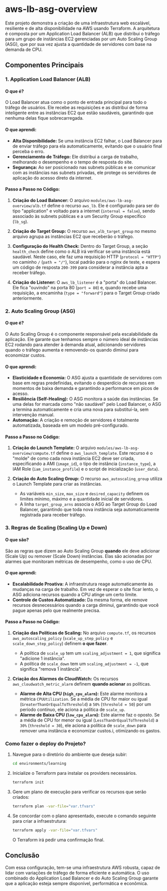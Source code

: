 # aws-lb-asg-overview

Este projeto demonstra a criação de uma infraestrutura web escalável, resiliente e de alta disponibilidade na AWS usando Terraform. A arquitetura é composta por um Application Load Balancer (ALB) que distribui o tráfego para um grupo de instâncias EC2 gerenciadas por um Auto Scaling Group (ASG), que por sua vez ajusta a quantidade de servidores com base na demanda de CPU.

## Componentes Principais

### 1. Application Load Balancer (ALB)

#### O que é?
O Load Balancer atua como o ponto de entrada principal para todo o tráfego de usuários. Ele recebe as requisições e as distribui de forma inteligente entre as instâncias EC2 que estão saudáveis, garantindo que nenhuma delas fique sobrecarregada.

#### O que aprendi:
* **Alta Disponibilidade:** Se uma instância EC2 falhar, o Load Balancer para de enviar tráfego para ela automaticamente, evitando que o usuário final perceba o erro.
* **Gerenciamento de Tráfego:** Ele distribui a carga de trabalho, melhorando o desempenho e o tempo de resposta do site.
* **Segurança:** Ao ser posicionado nas subnets públicas e se comunicar com as instâncias nas subnets privadas, ele protege os servidores de aplicação do acesso direto da internet.

#### Passo a Passo no Código:
1.  **Criação do Load Balancer:** O arquivo `modules/aws-lb-asg-overview/alb.tf` define o recurso `aws_lb`. Ele é configurado para ser do tipo "application" e voltado para a internet (`internal = false`), sendo associado às subnets públicas e a um Security Group específico (`lb_sg`).

2.  **Criação do Target Group:** O recurso `aws_alb_target_group` no mesmo arquivo agrupa as instâncias EC2 que receberão o tráfego.

3.  **Configuração do Health Check:** Dentro do Target Group, a seção `health_check` define como o ALB irá verificar se uma instância está saudável. Neste caso, ele faz uma requisição HTTP (`protocol = "HTTP"`) no caminho `/` (`path = "/"`), local padrão para o nginx de teste, e espera um código de resposta `200-399` para considerar a instância apta a receber tráfego.

4.  **Criação do Listener:** O `aws_lb_listener` é a "porta" do Load Balancer. Ele fica "ouvindo" na porta 80 (`port = 80`) e, quando recebe uma requisição, a encaminha (`type = "forward"`) para o Target Group criado anteriormente.

### 2. Auto Scaling Group (ASG)

#### O que é?
O Auto Scaling Group é o componente responsável pela escalabilidade da aplicação. Ele garante que tenhamos sempre o número ideal de instâncias EC2 rodando para atender à demanda atual, adicionando servidores quando o tráfego aumenta e removendo-os quando diminui para economizar custos.

#### O que aprendi:
* **Elasticidade e Economia:** O ASG ajusta a quantidade de servidores com base em regras predefinidas, evitando o desperdício de recursos em momentos de baixa demanda e garantindo a performance em picos de acesso.
* **Resiliência (Self-Healing):** O ASG monitora a saúde das instâncias. Se uma delas for marcada como "não saudável" pelo Load Balancer, o ASG a termina automaticamente e cria uma nova para substituí-la, sem intervenção manual.
* **Automação:** A criação e remoção de servidores é totalmente automatizada, baseada em um modelo pré-configurado.

#### Passo a Passo no Código:
1.  **Criação do Launch Template:** O arquivo `modules/aws-lb-asg-overview/compute.tf` define o `aws_launch_template`. Este recurso é o "molde" de como cada nova instância EC2 deve ser criada, especificando a AMI (`image_id`), o tipo de instância (`instance_type`), a IAM Role (`iam_instance_profile`) e o script de inicialização (`user_data`).

2.  **Criação do Auto Scaling Group:** O recurso `aws_autoscaling_group` utiliza o Launch Template para criar as instâncias.
    * As variáveis `min_size`, `max_size` e `desired_capacity` definem os limites mínimo, máximo e a quantidade inicial de servidores.
    * A linha `target_group_arns` associa o ASG ao Target Group do Load Balancer, garantindo que toda nova instância seja automaticamente registrada para receber tráfego.

### 3. Regras de Scaling (Scaling Up e Down)

#### O que são?
São as regras que dizem ao Auto Scaling Group **quando** ele deve adicionar (Scale Up) ou remover (Scale Down) instâncias. Elas são acionadas por alarmes que monitoram métricas de desempenho, como o uso de CPU.

#### O que aprendi:
* **Escalabilidade Proativa:** A infraestrutura reage automaticamente às mudanças na carga de trabalho. Em vez de esperar o site ficar lento, o ASG adiciona recursos quando a CPU atinge um certo limite.
* **Controle de Custos Automatizado:** Da mesma forma, ele remove recursos desnecessários quando a carga diminui, garantindo que você pague apenas pelo que realmente precisa.

#### Passo a Passo no Código:
1.  **Criação das Políticas de Scaling:** No arquivo `compute.tf`, os recursos `aws_autoscaling_policy` (`scale_up_step_policy` e `scale_down_step_policy`) definem **o que fazer**.
    * A política de `scale_up` tem um `scaling_adjustment = 1`, que significa "adicione 1 instância".
    * A política de `scale_down` tem um `scaling_adjustment = -1`, que significa "remova 1 instância".

2.  **Criação dos Alarmes do CloudWatch:** Os recursos `aws_cloudwatch_metric_alarm` definem **quando acionar** as políticas.
    * **Alarme de Alta CPU (`high_cpu_alarm`):** Este alarme monitora a métrica `CPUUtilization`. Se a média de CPU for maior ou igual (`GreaterThanOrEqualToThreshold`) a `50%` (`threshold = 50`) por um período contínuo, ele aciona a política de `scale_up`.
    * **Alarme de Baixa CPU (`low_cpu_alarm`):** Este alarme faz o oposto. Se a média de CPU for menor ou igual (`LessThanOrEqualToThreshold`) a `30%` (`threshold = 30`), ele aciona a política de `scale_down` para remover uma instância e economizar custos.i, otimizando os gastos.

### Como fazer o deploy do Projeto?
1.  Navegue para o diretório do ambiente que deseja subir:

    ```bash
    cd environments/learning
    ```

2.  Inicialize o Terraform para instalar os providers necessários.

    ```bash
    terraform init
    ```

3.  Gere um plano de execução para verificar os recursos que serão criados:

    ```bash
    terraform plan -var-file="var.tfvars"
    ```

4.  Se concordar com o plano apresentado, execute o comando seguinte para criar a infraestrutura:

    ```bash
    terraform apply -var-file="var.tfvars"
    ```

    O Terraform irá pedir uma confirmação final.

## Conclusão
Com essa configuração, tem-se uma infraestrutura AWS robusta, capaz de lidar com variações de tráfego de forma eficiente e automática. O uso combinado do Application Load Balancer e do Auto Scaling Group garante que a aplicação esteja sempre disponível, performática e econômica.

